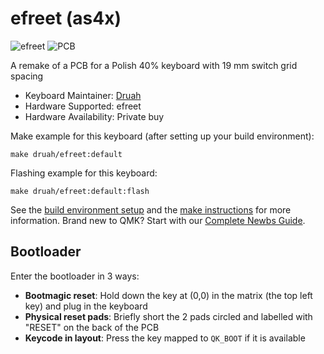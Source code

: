 # efreet (as4x)

![efreet](https://i.imgur.com/Kcw8HEh.png)
![PCB](https://i.imgur.com/jShRK6M.png)

A remake of a PCB for a Polish 40% keyboard with 19 mm switch grid spacing

* Keyboard Maintainer: [Druah](https://github.com/Druah)
* Hardware Supported: efreet
* Hardware Availability: Private buy

Make example for this keyboard (after setting up your build environment):

    make druah/efreet:default

Flashing example for this keyboard:

    make druah/efreet:default:flash

See the [build environment setup](https://docs.qmk.fm/#/getting_started_build_tools) and the [make instructions](https://docs.qmk.fm/#/getting_started_make_guide) for more information. Brand new to QMK? Start with our [Complete Newbs Guide](https://docs.qmk.fm/#/newbs).

## Bootloader

Enter the bootloader in 3 ways:

* **Bootmagic reset**: Hold down the key at (0,0) in the matrix (the top left key) and plug in the keyboard
* **Physical reset pads**: Briefly short the 2 pads circled and labelled with "RESET" on the back of the PCB
* **Keycode in layout**: Press the key mapped to `QK_BOOT` if it is available
